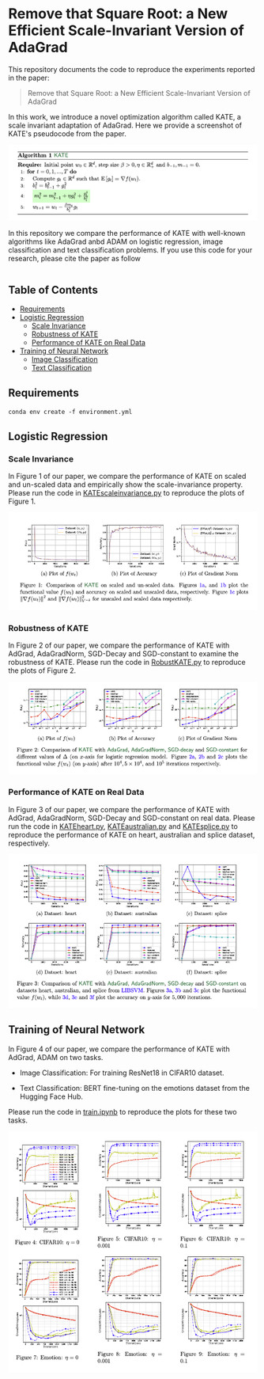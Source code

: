 # Remove that Square Root: a New Efficient Scale-Invariant Version of AdaGrad

This repository documents the code to reproduce the experiments reported in the paper:
> Remove that Square Root: a New Efficient Scale-Invariant Version of AdaGrad

In this work, we introduce a novel optimization algorithm called KATE, a scale invariant adaptation of AdaGrad. Here we provide a screenshot of KATE's pseudocode from the paper.

![KATE pseudocode](image/KATE_pseudocode.png)

In this repository we compare the performance of KATE with well-known algorithms like AdaGrad anbd ADAM on logistic regression, image classification and text classification problems. If you use this code for your research, please cite the paper as follow

```

```

## Table of Contents

<!--ts-->
   * [Requirements](#requirements)
   * [Logistic Regression](#logistic-regression)
      * [Scale Invariance](#scale-invariance)
      * [Robustness of KATE](#robustness-of-KATE)
      * [Performance of KATE on Real Data](#performance-of-KATE-on-real-data)
   * [Training of Neural Network](#training-of-neural-network)
     * [Image Classification](#image-classification)
     * [Text Classification](#text-classification)
<!--te-->

## Requirements
```setup
conda env create -f environment.yml
```

## Logistic Regression

### Scale Invariance 

In Figure 1 of our paper, we compare the performance of KATE on scaled and un-scaled data and empirically show the scale-invariance property. Please run the code in [KATEscaleinvariance.py](logistic_regression/KATEscaleinvariance.py) to reproduce the plots of Figure 1.

![Scale Invariance](image/scale_invariance.png)

### Robustness of KATE

In Figure 2 of our paper, we compare the performance of KATE with AdGrad, AdaGradNorm, SGD-Decay and SGD-constant to examine the robustness of KATE. Please run the code in [RobustKATE.py](logistic_regression/RobustKATE.py) to reproduce the plots of Figure 2.

![Robustness of KATE](image/robust_KATE.png)

### Performance of KATE on Real Data

In Figure 3 of our paper, we compare the performance of KATE with AdGrad, AdaGradNorm, SGD-Decay and SGD-constant on real data. Please run the code in [KATEheart.py](logistic_regression/KATEheart.py), [KATEaustralian.py](logistic_regression/KATEaustralian.py) and [KATEsplice.py](logistic_regression/KATEsplice.py) to reproduce the performance of KATE on heart, australian and splice dataset, respectively.

![KATE on real data](image/KATE_realdata.png)



## Training of Neural Network

In Figure 4 of our paper, we compare the performance of KATE with AdGrad, ADAM on two tasks. 

- Image Classification: For training ResNet18 in CIFAR10 dataset.

- Text Classification: BERT fine-tuning on the emotions dataset from the Hugging Face Hub.

Please run the code in [train.ipynb](train.ipynb) to reproduce the plots for these two tasks.

![KATE on Neural Net](image/neural_net.png)

